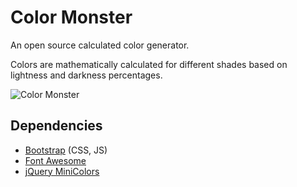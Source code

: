 # Color Monster

An open source calculated color generator.

Colors are mathematically calculated for different shades based on lightness and darkness percentages.

![Color Monster](http://scotch.io/wp-content/uploads/2013/05/calculated-color-scheme-generator.jpg)

## Dependencies

- [Bootstrap](http://getbootstrap.com) (CSS, JS)
- [Font Awesome](http://fontawesome.io)
- [jQuery MiniColors](https://github.com/claviska/jquery-minicolors)
